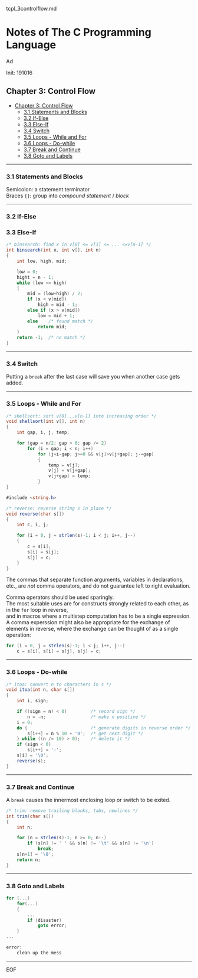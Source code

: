 tcpl_3controlflow.md

Notes of The C Programming Language
================================================================================

Ad

Init: 191016

Chapter 3: Control Flow
--------------------------------------------------------------------------------

- [Chapter 3: Control Flow](#chapter-3-control-flow)
  - [3.1 Statements and Blocks](#31-statements-and-blocks)
  - [3.2 If-Else](#32-if-else)
  - [3.3 Else-If](#33-else-if)
  - [3.4 Switch](#34-switch)
  - [3.5 Loops - While and For](#35-loops---while-and-for)
  - [3.6 Loops - Do-while](#36-loops---do-while)
  - [3.7 Break and Continue](#37-break-and-continue)
  - [3.8 Goto and Labels](#38-goto-and-labels)

--------------------------------------------------------------------------------

### 3.1 Statements and Blocks

Semicolon: a statement terminator  
Braces `{}`: group into *compound statement* / *block*

--------------------------------------------------------------------------------

### 3.2 If-Else

### 3.3 Else-If

```cs
/* binsearch: find x in v[0] <= v[1] <= ... <=v[n-1] */
int binsearch(int x, int v[], int n)
{
    int low, high, mid;

    low = 0;
    hight = n - 1;
    while (low <= high)
    {
        mid = (low+high) / 2;
        if (x < v[mid])
            high = mid - 1;
        else if (x > v[mid])
            low = mid + 1;
        else    /* found match */
            return mid;
    }
    return -1;  /* no match */
}
```

--------------------------------------------------------------------------------

### 3.4 Switch

Putting a `break` after the last case will save you when another case gets added.

--------------------------------------------------------------------------------

### 3.5 Loops - While and For

```cs
/* shellsort: sort v[0]...v[n-1] into increasing order */
void shellsort(int v[], int n)
{
    int gap, i, j, temp;

    for (gap = n/2; gap > 0; gap /= 2)
        for (i = gap; i < n; i++)
            for (j=i-gap; j>=0 && v[j]>v[j+gap]; j-=gap)
            {
                temp = v[j];
                v[j] = v[j+gap];
                v[j+gap] = temp;
            }
}
```

```cs
#include <string.h>

/* reverse: reverse string s in place */
void reverse(char s[])
{
    int c, i, j;

    for (i = 0, j = strlen(s)-1; i < j; i++, j--)
    {
        c = s[i];
        s[i] = s[j];
        s[j] = c;
    }
}
```

The commas that separate function arguments, variables in declarations, etc., are *not* comma operators, and do not guarantee left to right evaluation.

Comma operators should be used sparingly.  
The most suitable uses are for constructs strongly related to each other, as in the `for` loop in reverse,  
and in macros where a multistep computation has to be a single expression.  
A comma experssion might also be appropriate for the exchange of elements in reverse, where the exchange can be thought of as a single operation:  

```cs
for (i = 0, j = strlen(s)-1; i < j; i++, j--)
    c = s[i], s[i] = s[j], s[j] = c;
```

--------------------------------------------------------------------------------

### 3.6 Loops - Do-while

```cs
/* itoa: convert n to characters in s */
void itoa(int n, char s[])
{
    int i, sign;

    if ((sign = n) < 0)         /* record sign */
        n = -n;                 /* make n positive */
    i = 0;
    do {                        /* generate digits in reverse order */
        s[i++] = n % 10 + '0';  /* get next digit */
    } while ((n /= 10) > 0);    /* delete it */
    if (sign < 0)
        s[i++] = '-';
    s[i] = '\0';
    reverse(s);
}
```

--------------------------------------------------------------------------------

### 3.7 Break and Continue

A `break` causes the innermost enclosing loop or switch to be exited.

```cs
/* trim: remove trailing blanks, tabs, newlines */
int trim(char s[])
{
    int n;

    for (n = strlen(s)-1; n >= 0; n--)
        if (s[n] != ' ' && s[n] != '\t' && s[n] != '\n')
            break;
    s[n+1] = '\0';
    return n;
}
```

--------------------------------------------------------------------------------

### 3.8 Goto and Labels

```cs
for (...)
    for(...)
    {
        ...
        if (disaster)
            goto error;
    }
...

error:
    clean up the mess
```

--------------------------------------------------------------------------------

EOF
